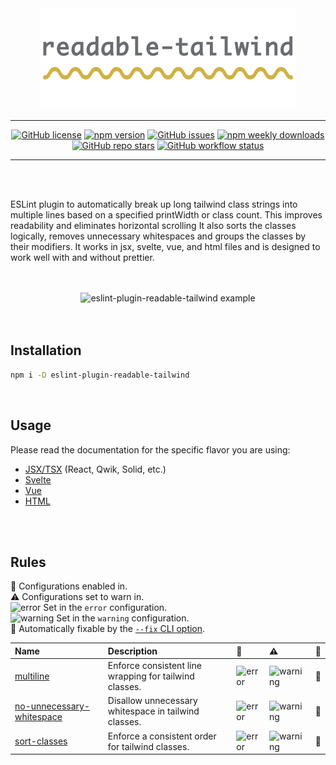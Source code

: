 <div align="center">
  <picture>
    <source media="(prefers-color-scheme: dark)" srcset="./assets/eslint-plugin-readable-tailwind-logo-dark.svg">
    <source media="(prefers-color-scheme: light)" srcset="./assets/eslint-plugin-readable-tailwind-logo-light.svg">
    <img alt="eslint-plugin-readable-tailwind logo" src="./assets/eslint-plugin-readable-tailwind-logo.svg">
  </picture>
</div>

---

<div align="center">

  [![GitHub license](https://img.shields.io/github/license/schoero/eslint-plugin-readable-tailwind?style=flat-square&labelColor=454c5c&color=00AD51)](https://github.com/schoero/eslint-plugin-readable-tailwind/blob/main/LICENSE)
  [![npm version](https://img.shields.io/npm/v/eslint-plugin-readable-tailwind?style=flat-square&labelColor=454c5c&color=00AD51)](https://www.npmjs.com/package/eslint-plugin-readable-tailwind?activeTab=versions)
  [![GitHub issues](https://img.shields.io/github/issues/schoero/eslint-plugin-readable-tailwind?style=flat-square&labelColor=454c5c&color=00AD51)](https://github.com/schoero/eslint-plugin-readable-tailwind/issues)
  [![npm weekly downloads](https://img.shields.io/npm/dw/eslint-plugin-readable-tailwind?style=flat-square&labelColor=454c5c&color=00AD51)](https://www.npmjs.com/package/eslint-plugin-readable-tailwind?activeTab=readme)
  [![GitHub repo stars](https://img.shields.io/github/stars/schoero/eslint-plugin-readable-tailwind?style=flat-square&labelColor=454c5c&color=00AD51)](https://github.com/schoero/eslint-plugin-readable-tailwind/stargazers)
  [![GitHub workflow status](https://img.shields.io/github/actions/workflow/status/schoero/eslint-plugin-readable-tailwind/ci.yml?event=push&style=flat-square&labelColor=454c5c&color=00AD51)](https://github.com/schoero/eslint-plugin-readable-tailwind/actions?query=workflow%3ACI)

</div>

---

<br/>
<br/>

ESLint plugin to automatically break up long tailwind class strings into multiple lines based on a specified printWidth or class count. This improves readability and eliminates horizontal scrolling
It also sorts the classes logically, removes unnecessary whitespaces and groups the classes by their modifiers. It works in jsx, svelte, vue, and html files and is designed to work well with and without prettier.

<br/>
<br/>

<div align="center">
  <img alt="eslint-plugin-readable-tailwind example" width="640px" src="https://raw.githubusercontent.com/schoero/eslint-plugin-readable-tailwind/main/assets/eslint-plugin-readable-tailwind-example.png">
</div>

<br/>
<br/>

## Installation

```sh
npm i -D eslint-plugin-readable-tailwind
```

<br/>

## Usage

Please read the documentation for the specific flavor you are using:

- [JSX/TSX](docs/parsers/jsx.md) (React, Qwik, Solid, etc.)
- [Svelte](docs/parsers/svelte.md)
- [Vue](docs/parsers/vue.md)
- [HTML](docs/parsers/html.md)

<br/>
<br/>

## Rules

<!-- begin auto-generated rules list -->

💼 Configurations enabled in.\
⚠️ Configurations set to warn in.\
![error](https://github.com/schoero/eslint-plugin-readable-tailwind/blob/main/assets/checkmark-error.svg) Set in the `error` configuration.\
![warning](https://github.com/schoero/eslint-plugin-readable-tailwind/blob/main/assets/checkmark-warning.svg) Set in the `warning` configuration.\
🔧 Automatically fixable by the [`--fix` CLI option](https://eslint.org/docs/user-guide/command-line-interface#--fix).

| Name                                                                 | Description                                            | 💼                                                                                                        | ⚠️                                                                                                            | 🔧 |
| :------------------------------------------------------------------- | :----------------------------------------------------- | :-------------------------------------------------------------------------------------------------------- | :------------------------------------------------------------------------------------------------------------ | :- |
| [multiline](docs/rules/multiline.md)                                 | Enforce consistent line wrapping for tailwind classes. | ![error](https://github.com/schoero/eslint-plugin-readable-tailwind/blob/main/assets/checkmark-error.svg) | ![warning](https://github.com/schoero/eslint-plugin-readable-tailwind/blob/main/assets/checkmark-warning.svg) | 🔧 |
| [no-unnecessary-whitespace](docs/rules/no-unnecessary-whitespace.md) | Disallow unnecessary whitespace in tailwind classes.   | ![error](https://github.com/schoero/eslint-plugin-readable-tailwind/blob/main/assets/checkmark-error.svg) | ![warning](https://github.com/schoero/eslint-plugin-readable-tailwind/blob/main/assets/checkmark-warning.svg) | 🔧 |
| [sort-classes](docs/rules/sort-classes.md)                           | Enforce a consistent order for tailwind classes.       | ![error](https://github.com/schoero/eslint-plugin-readable-tailwind/blob/main/assets/checkmark-error.svg) | ![warning](https://github.com/schoero/eslint-plugin-readable-tailwind/blob/main/assets/checkmark-warning.svg) | 🔧 |

<!-- end auto-generated rules list -->
